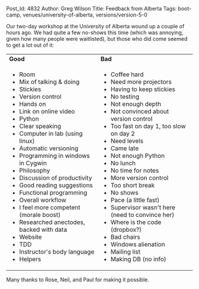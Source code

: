 Post_Id: 4832
Author: Greg Wilson
Title: Feedback from Alberta
Tags: boot-camp, venues/university-of-alberta, versions/version-5-0

<p>Our two-day workshop at the University of Alberta wound up a couple of hours ago.  We had quite a few no-shows this time (which was annoying, given how many people were waitlisted), but those who did come seemed to get a lot out of it:</p>
<table>
<tr>
<td><strong>Good</strong></td>
<td><strong>Bad</strong></td>
</tr>
<tr>
<td valign="top">
<ul>
<li>Room</li>
<li>Mix of talking &amp; doing</li>
<li>Stickies</li>
<li>Version control</li>
<li>Hands on</li>
<li>Link on online video</li>
<li>Python</li>
<li>Clear speaking</li>
<li>Computer in lab (using linux)</li>
<li>Automatic versioning</li>
<li>Programming in windows in Cygwin</li>
<li>Philosophy</li>
<li>Discussion of productivity</li>
<li>Good reading suggestions</li>
<li>Functional programming</li>
<li>Overall workflow</li>
<li>I feel more competent (morale boost)</li>
<li>Researched anectodes, backed with data</li>
<li>Website</li>
<li>TDD</li>
<li>Instructor's body language</li>
<li>Helpers</li>
</ul>
</td>
<td valign="top">
<ul>
<li>Coffee hard</li>
<li>Need more projectors</li>
<li>Having to keep stickies</li>
<li>No testing</li>
<li>Not enough depth</li>
<li>Not convinced about version control</li>
<li>Too fast on day 1, too slow on day 2</li>
<li>Need levels</li>
<li>Came late</li>
<li>Not enough Python</li>
<li>No lunch</li>
<li>No time for notes</li>
<li>More version control</li>
<li>Too short break</li>
<li>No shows</li>
<li>Pace (a little fast)</li>
<li>Supervisor wasn't here (need to convince her)</li>
<li>Where is the code (dropbox?)</li>
<li>Bad chairs</li>
<li>Windows alienation</li>
<li>Mailing list</li>
<li>Making DB (no info)</li>
</ul>
</td>
</tr>
</table>
<p>Many thanks to Rose, Neil, and Paul for making it possible.</p>
